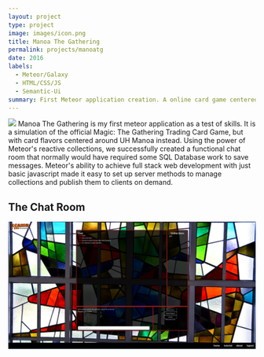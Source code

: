 ```yaml
---
layout: project
type: project
image: images/icon.png
title: Manoa The Gathering
permalink: projects/manoatg
date: 2016
labels:
  - Meteor/Galaxy
  - HTML/CSS/JS
  - Semantic-Ui
summary: First Meteor application creation. A online card game centered around UH Manoa's attractions. Based off Magic: The Gathering. 
---
```

<img src="images/landing.png" class="ui image">
Manoa The Gathering is my first meteor application as a test of skills. It is a simulation of
the official Magic: The Gathering Trading Card Game, but with card flavors centered around UH
Manoa instead. Using the power of Meteor's reactive collections, we successfully created a functional
chat room that normally would have required some SQL Database work to save messages. Meteor's ability
to achieve full stack web development with just basic javascript made it easy to set up server methods
to manage collections and publish them to clients on demand.

## The Chat Room
<img src="images/chat.png" class="ui image">

